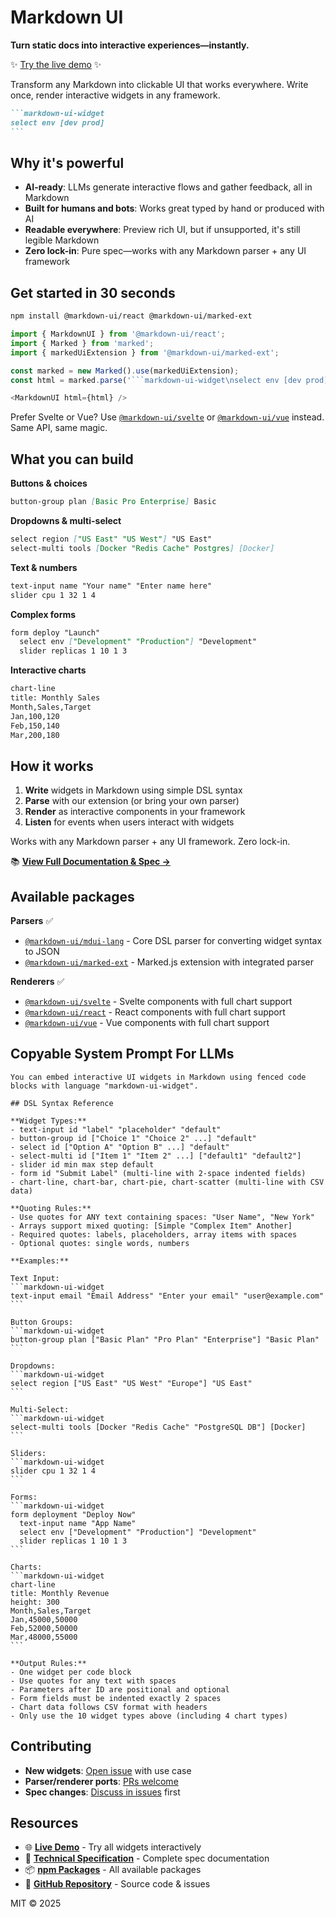 # Markdown UI
**Turn static docs into interactive experiences—instantly.**

✨ [Try the live demo](https://markdown-ui.com/) ✨

Transform any Markdown into clickable UI that works everywhere. Write once, render interactive widgets in any framework.

````markdown
```markdown-ui-widget
select env [dev prod]
```
````

## Why it's powerful

- **AI-ready**: LLMs generate interactive flows and gather feedback, all in Markdown
- **Built for humans and bots**: Works great typed by hand or produced with AI
- **Readable everywhere**: Preview rich UI, but if unsupported, it's still legible Markdown
- **Zero lock-in**: Pure spec—works with any Markdown parser + any UI framework

## Get started in 30 seconds

```bash
npm install @markdown-ui/react @markdown-ui/marked-ext
```

```javascript
import { MarkdownUI } from '@markdown-ui/react';
import { Marked } from 'marked';
import { markedUiExtension } from '@markdown-ui/marked-ext';

const marked = new Marked().use(markedUiExtension);
const html = marked.parse('```markdown-ui-widget\nselect env [dev prod]\n```');

<MarkdownUI html={html} />
```

Prefer Svelte or Vue? Use [`@markdown-ui/svelte`](https://www.npmjs.com/package/@markdown-ui/svelte) or [`@markdown-ui/vue`](https://www.npmjs.com/package/@markdown-ui/vue) instead. Same API, same magic.

## What you can build

**Buttons & choices**
```markdown
button-group plan [Basic Pro Enterprise] Basic
```

**Dropdowns & multi-select** 
```markdown
select region ["US East" "US West"] "US East"
select-multi tools [Docker "Redis Cache" Postgres] [Docker]
```

**Text & numbers**
```markdown
text-input name "Your name" "Enter name here"
slider cpu 1 32 1 4
```

**Complex forms**
```markdown
form deploy "Launch"
  select env ["Development" "Production"] "Development"
  slider replicas 1 10 1 3
```

**Interactive charts**
```markdown
chart-line
title: Monthly Sales
Month,Sales,Target
Jan,100,120
Feb,150,140
Mar,200,180
```

## How it works

1. **Write** widgets in Markdown using simple DSL syntax
2. **Parse** with our extension (or bring your own parser)  
3. **Render** as interactive components in your framework
4. **Listen** for events when users interact with widgets

Works with any Markdown parser + any UI framework. Zero lock-in.

📚 **[View Full Documentation & Spec →](https://markdown-ui.com/spec)**

## Available packages

**Parsers** ✅
- [`@markdown-ui/mdui-lang`](https://www.npmjs.com/package/@markdown-ui/mdui-lang) - Core DSL parser for converting widget syntax to JSON
- [`@markdown-ui/marked-ext`](https://www.npmjs.com/package/@markdown-ui/marked-ext) - Marked.js extension with integrated parser

**Renderers** ✅  
- [`@markdown-ui/svelte`](https://www.npmjs.com/package/@markdown-ui/svelte) - Svelte components with full chart support
- [`@markdown-ui/react`](https://www.npmjs.com/package/@markdown-ui/react) - React components with full chart support
- [`@markdown-ui/vue`](https://www.npmjs.com/package/@markdown-ui/vue) - Vue components with full chart support


## Copyable System Prompt For LLMs

````text
You can embed interactive UI widgets in Markdown using fenced code blocks with language "markdown-ui-widget".

## DSL Syntax Reference

**Widget Types:**
- text-input id "label" "placeholder" "default"
- button-group id ["Choice 1" "Choice 2" ...] "default"
- select id ["Option A" "Option B" ...] "default"  
- select-multi id ["Item 1" "Item 2" ...] ["default1" "default2"]
- slider id min max step default
- form id "Submit Label" (multi-line with 2-space indented fields)
- chart-line, chart-bar, chart-pie, chart-scatter (multi-line with CSV data)

**Quoting Rules:**
- Use quotes for ANY text containing spaces: "User Name", "New York"
- Arrays support mixed quoting: [Simple "Complex Item" Another]
- Required quotes: labels, placeholders, array items with spaces
- Optional quotes: single words, numbers

**Examples:**

Text Input:
```markdown-ui-widget
text-input email "Email Address" "Enter your email" "user@example.com"
```

Button Groups:
```markdown-ui-widget
button-group plan ["Basic Plan" "Pro Plan" "Enterprise"] "Basic Plan"
```

Dropdowns:
```markdown-ui-widget
select region ["US East" "US West" "Europe"] "US East"
```

Multi-Select:
```markdown-ui-widget
select-multi tools [Docker "Redis Cache" "PostgreSQL DB"] [Docker]
```

Sliders:
```markdown-ui-widget
slider cpu 1 32 1 4
```

Forms:
```markdown-ui-widget
form deployment "Deploy Now"
  text-input name "App Name"
  select env ["Development" "Production"] "Development"
  slider replicas 1 10 1 3
```

Charts:
```markdown-ui-widget
chart-line
title: Monthly Revenue
height: 300
Month,Sales,Target
Jan,45000,50000
Feb,52000,50000
Mar,48000,55000
```

**Output Rules:**
- One widget per code block
- Use quotes for any text with spaces
- Parameters after ID are positional and optional
- Form fields must be indented exactly 2 spaces
- Chart data follows CSV format with headers
- Only use the 10 widget types above (including 4 chart types)
````

## Contributing

- **New widgets**: [Open issue](https://github.com/BlueprintDesignLab/markdown-ui/issues/new) with use case
- **Parser/renderer ports**: [PRs welcome](https://github.com/BlueprintDesignLab/markdown-ui/pulls)
- **Spec changes**: [Discuss in issues](https://github.com/BlueprintDesignLab/markdown-ui/issues) first

## Resources

- 🌐 **[Live Demo](https://markdown-ui.com/)** - Try all widgets interactively
- 📖 **[Technical Specification](https://markdown-ui.com/spec)** - Complete spec documentation
- 📦 **[npm Packages](https://www.npmjs.com/search?q=%40markdown-ui)** - All available packages
- 🐙 **[GitHub Repository](https://github.com/BlueprintDesignLab/markdown-ui)** - Source code & issues

MIT © 2025

